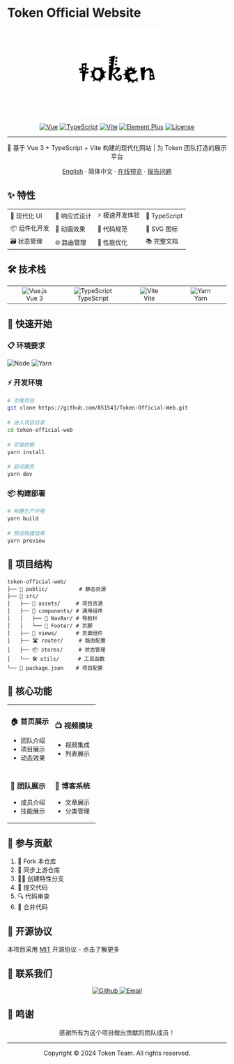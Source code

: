 # Token Official Website

<div align="center">

<img src="src/assets/images/test.png" alt="Token Logo" width="200"/>

[![Vue](https://img.shields.io/badge/Vue-3.x-brightgreen.svg)](https://vuejs.org/)
[![TypeScript](https://img.shields.io/badge/TypeScript-5.x-blue.svg)](https://www.typescriptlang.org/)
[![Vite](https://img.shields.io/badge/Vite-5.x-646CFF.svg)](https://vitejs.dev/)
[![Element Plus](https://img.shields.io/badge/Element%20Plus-2.x-409EFF.svg)](https://element-plus.org/)
[![License](https://img.shields.io/badge/License-MIT-yellow.svg)](LICENSE)

---

🚀 基于 Vue 3 + TypeScript + Vite 构建的现代化网站 | 为 Token 团队打造的展示平台

[English](./README.en.md) · 简体中文 · [在线预览](https://token-web.example.com) · [报告问题](https://github.com/851543/Token-Official-Web/issues)

</div>

## ✨ 特性

<table>
  <tr>
    <td>🎨 现代化 UI</td>
    <td>📱 响应式设计</td>
    <td>⚡️ 极速开发体验</td>
    <td>🔧 TypeScript</td>
  </tr>
  <tr>
    <td>📦 组件化开发</td>
    <td>🎉 动画效果</td>
    <td>🔐 代码规范</td>
    <td>📄 SVG 图标</td>
  </tr>
  <tr>
    <td>🗃️ 状态管理</td>
    <td>🌐 路由管理</td>
    <td>🎯 性能优化</td>
    <td>📚 完整文档</td>
  </tr>
</table>

## 🛠️ 技术栈

<table>
  <tr>
    <td align="center" width="200px">
      <img src="https://cdn.jsdelivr.net/gh/devicons/devicon/icons/vuejs/vuejs-original.svg" width="40" height="40" alt="Vue.js"/>
      <br />Vue 3
    </td>
    <td align="center" width="200px">
      <img src="https://cdn.jsdelivr.net/gh/devicons/devicon/icons/typescript/typescript-original.svg" width="40" height="40" alt="TypeScript"/>
      <br />TypeScript
    </td>
    <td align="center" width="200px">
      <img src="https://cdn.jsdelivr.net/gh/devicons/devicon/icons/vscode/vscode-original.svg" width="40" height="40" alt="Vite"/>
      <br />Vite
    </td>
    <td align="center" width="200px">
      <img src="https://cdn.jsdelivr.net/gh/devicons/devicon/icons/yarn/yarn-original.svg" width="40" height="40" alt="Yarn"/>
      <br />Yarn
    </td>
  </tr>
</table>

## 🚀 快速开始

### 📋 环境要求

![Node](https://img.shields.io/badge/Node.js-%3E%3D16.0.0-brightgreen.svg)
![Yarn](https://img.shields.io/badge/Yarn-%3E%3D1.22.0-blue.svg)

### ⚡️ 开发环境

```bash
# 克隆项目
git clone https://github.com/851543/Token-Official-Web.git

# 进入项目目录
cd token-official-web

# 安装依赖
yarn install

# 启动服务
yarn dev
```

### 📦 构建部署

```bash
# 构建生产环境
yarn build

# 预览构建结果
yarn preview
```

## 📖 项目结构

```
token-official-web/
├── 📂 public/          # 静态资源
├── 📂 src/
│   ├── 🎨 assets/     # 项目资源
│   ├── 🧩 components/ # 通用组件
│   │   ├── 🎯 NavBar/ # 导航栏
│   │   └── 🎯 Footer/ # 页脚
│   ├── 📱 views/      # 页面组件
│   ├── 🛣️ router/     # 路由配置
│   ├── 📦 stores/     # 状态管理
│   └── 🛠️ utils/      # 工具函数
└── 📄 package.json    # 项目配置
```

## 🎯 核心功能

<table>
  <tr>
    <td>
      <h3>🏠 首页展示</h3>
      <ul>
        <li>团队介绍</li>
        <li>项目展示</li>
        <li>动态效果</li>
      </ul>
    </td>
    <td>
      <h3>📺 视频模块</h3>
      <ul>
        <li>视频集成</li>
        <li>列表展示</li>
      </ul>
    </td>
  </tr>
  <tr>
    <td>
      <h3>👥 团队展示</h3>
      <ul>
        <li>成员介绍</li>
        <li>技能展示</li>
      </ul>
    </td>
    <td>
      <h3>📝 博客系统</h3>
      <ul>
        <li>文章展示</li>
        <li>分类管理</li>
      </ul>
    </td>
  </tr>
</table>

## 🤝 参与贡献

1. 🍴 Fork 本仓库
2. 🔄 同步上游仓库
3. 👨‍💻 创建特性分支
4. 📝 提交代码
5. 🔍 代码审查
6. 🎉 合并代码

## 📄 开源协议

本项目采用 [MIT](LICENSE) 开源协议 - 点击了解更多

## 📮 联系我们

<p align="center">
  <a href="https://github.com/851543/Token-Official-Web">
    <img src="https://img.shields.io/badge/Github-Token%20Team-181717?logo=github&style=for-the-badge" alt="Github"/>
  </a>
  <a href="mailto:token@example.com">
    <img src="https://img.shields.io/badge/Email-Contact%20Us-blue?logo=gmail&style=for-the-badge" alt="Email"/>
  </a>
</p>

## 🌟 鸣谢

<p align="center">感谢所有为这个项目做出贡献的团队成员！</p>

---

<p align="center">Copyright © 2024 Token Team. All rights reserved.</p>
